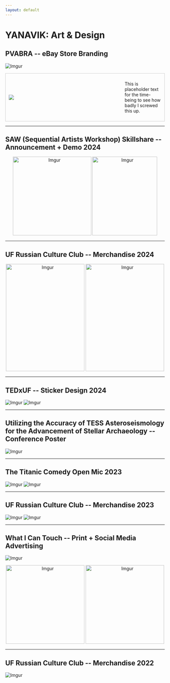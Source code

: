 ```yaml
---
layout: default
---
```


# YANAVIK: Art & Design

## PVABRA -- eBay Store Branding

![Imgur](https://i.imgur.com/UvISPme.png)

<head>
  
<style>
  
  /* Please keep in mind I am absolutely making this shit up as I go.
  /* CSS for layout and styling */
  .container {
    display: flex; /* Use flexbox for layout */
    align-items: center; /* Align items vertically */
    max-width: 496px; /* Set a maximum width for the container */
    margin: 0 auto; /* Center the container horizontally */
    border: 1px solid #ccc; /* Optional: add a border for visual separation */
    padding: 10px; /* Optional: add padding for space inside the container */
  }

  .image {
    flex: 1 1 50%; /* Image DOES grow AND shrink */
    margin-right: 10px; /* Space between image and text */
  }

  .text {
    flex: 1; /* Text fills remaining space */
  }
  
</style>

</head>

<body>

<div class="container">
  <div class="image">
    <img src="https://i.imgur.com/U1Gm587.png">
  </div>
  <div class="text">
    <p>This is placeholder text for the time-being to see how badly I screwed this up.</p>
  </div>
</div>

</body>

* * *

## SAW (Sequential Artists Workshop) Skillshare -- Announcement + Demo 2024

<p align="center">
 <img src="https://i.imgur.com/W18OEp4.png" alt="Imgur" style="width:248px; height:248px;">
 <img src="https://i.imgur.com/jVSgGqa.png" alt="Imgur" style="width:205px; height:248px;">
</p>

* * *

## UF Russian Culture Club -- Merchandise 2024

<p align="center">
  <img src="https://i.imgur.com/ZwMmtb9.png" alt="Imgur" style="width:248px; height:338px;">
  <img src="https://i.imgur.com/aCGCCjV.png" alt="Imgur" style="width:248px; height:338px;">
</p>

* * *

## TEDxUF -- Sticker Design 2024

![Imgur](https://i.imgur.com/aNA5QAd.jpg)
![Imgur](https://i.imgur.com/SCI1HGX.png)

* * *

## Utilizing the Accuracy of TESS Asteroseismology for the Advancement of Stellar Archaeology -- Conference Poster

![Imgur](https://i.imgur.com/XbmoSWV.png)

* * *

## The Titanic Comedy Open Mic 2023

![Imgur](https://i.imgur.com/bUkf3HM.png)
![Imgur](https://i.imgur.com/ll58DNV.png)

* * *

## UF Russian Culture Club -- Merchandise 2023

![Imgur](https://i.imgur.com/1vadQ8T.png)
![Imgur](https://i.imgur.com/JmIFrLT.png)

* * *

## What I Can Touch -- Print + Social Media Advertising 

![Imgur](https://i.imgur.com/sW63sFV.png)
<p align="center">
 <img src="https://i.imgur.com/uB0dA69.png" alt="Imgur" style="width:248px; height:248px;">
 <img src="https://i.imgur.com/yj6DbpM.png" alt="Imgur" style="width:248px; height:248px;">
</p>

* * *

## UF Russian Culture Club -- Merchandise 2022

![Imgur](https://i.imgur.com/cTvFNbj.png)




